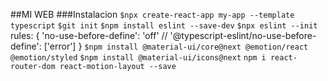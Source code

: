 
##MI WEB
###Instalacion
`$npx create-react-app my-app --template typescript`
`$git init`
`$npm install eslint --save-dev`
`$npx eslint --init`
rules: {
    'no-use-before-define': 'off'
    // '@typescript-eslint/no-use-before-define': ['error']
}
`$npm install @material-ui/core@next @emotion/react @emotion/styled`
`$npm install @material-ui/icons@next`
`npm i react-router-dom react-motion-layout --save`





